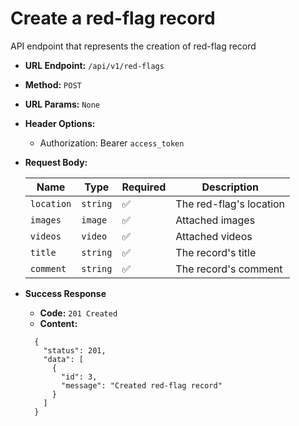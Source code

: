 # Create a red-flag record

API endpoint that represents the creation of red-flag record

- **URL Endpoint:** `/api/v1/red-flags`
- **Method:** `POST`
- **URL Params:** `None`
- **Header Options:**
  - Authorization: Bearer `access_token`
- **Request Body:**
  
  | Name       | Type     | Required           | Description             |
  |------------|----------|--------------------|-------------------------|
  | `location` | `string` | :white_check_mark: | The red-flag's location |
  | `images`   | `image`  | :white_check_mark: | Attached images         |
  | `videos`   | `video`  | :white_check_mark: | Attached videos         |
  | `title`    | `string` | :white_check_mark: | The record's title      |
  | `comment`  | `string` | :white_check_mark: | The record's comment    |

- **Success Response**
  - **Code:** `201 Created`
  - **Content:**

  ```http
    {
      "status": 201,
      "data": [
        {
          "id": 3,
          "message": "Created red-flag record"
        }
      ]
    }
  ```
